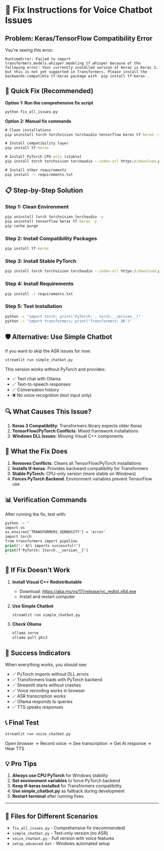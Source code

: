# 🔧 Fix Instructions for Voice Chatbot Issues

## Problem: Keras/TensorFlow Compatibility Error

You're seeing this error:
```
RuntimeError: Failed to import transformers.models.whisper.modeling_tf_whisper because of the following error: Your currently installed version of Keras is Keras 3, but this is not yet supported in Transformers. Please install the backwards-compatible tf-keras package with `pip install tf-keras`.
```

## 🚀 Quick Fix (Recommended)

**Option 1: Run the comprehensive fix script**
```cmd
python fix_all_issues.py
```

**Option 2: Manual fix commands**
```cmd
# Clean installations
pip uninstall torch torchvision torchaudio tensorflow keras tf-keras -y

# Install compatibility layer
pip install tf-keras

# Install PyTorch CPU-only (stable)
pip install torch torchvision torchaudio --index-url https://download.pytorch.org/whl/cpu

# Install other requirements
pip install -r requirements.txt
```

## 📋 Step-by-Step Solution

### Step 1: Clean Environment
```cmd
pip uninstall torch torchvision torchaudio -y
pip uninstall tensorflow keras tf-keras -y
pip cache purge
```

### Step 2: Install Compatibility Packages
```cmd
pip install tf-keras
```

### Step 3: Install Stable PyTorch
```cmd
pip install torch torchvision torchaudio --index-url https://download.pytorch.org/whl/cpu
```

### Step 4: Install Requirements
```cmd
pip install -r requirements.txt
```

### Step 5: Test Installation
```cmd
python -c "import torch; print('PyTorch:', torch.__version__)"
python -c "import transformers; print('Transformers: OK')"
```

## 🛡️ Alternative: Use Simple Chatbot

If you want to skip the ASR issues for now:

```cmd
streamlit run simple_chatbot.py
```

This version works without PyTorch and provides:
- ✅ Text chat with Ollama
- ✅ Text-to-speech responses
- ✅ Conversation history
- ❌ No voice recognition (text input only)

## 🔍 What Causes This Issue?

1. **Keras 3 Compatibility**: Transformers library expects older Keras
2. **TensorFlow/PyTorch Conflicts**: Mixed framework installations
3. **Windows DLL Issues**: Missing Visual C++ components

## 🎯 What the Fix Does

1. **Removes Conflicts**: Cleans all TensorFlow/PyTorch installations
2. **Installs tf-keras**: Provides backward compatibility for Transformers
3. **Stable PyTorch**: CPU-only version (more stable on Windows)
4. **Forces PyTorch Backend**: Environment variables prevent TensorFlow use

## 📊 Verification Commands

After running the fix, test with:

```cmd
python -c "
import os
os.environ['TRANSFORMERS_VERBOSITY'] = 'error'
import torch
from transformers import pipeline
print('✅ All imports successful!')
print(f'PyTorch: {torch.__version__}')
"
```

## 🚨 If Fix Doesn't Work

1. **Install Visual C++ Redistributable**
   - Download: https://aka.ms/vs/17/release/vc_redist.x64.exe
   - Install and restart computer

2. **Use Simple Chatbot**
   ```cmd
   streamlit run simple_chatbot.py
   ```

3. **Check Ollama**
   ```cmd
   ollama serve
   ollama pull phi3
   ```

## 🎉 Success Indicators

When everything works, you should see:
- ✅ PyTorch imports without DLL errors
- ✅ Transformers loads with PyTorch backend
- ✅ Streamlit starts without crashes
- ✅ Voice recording works in browser
- ✅ ASR transcription works
- ✅ Ollama responds to queries
- ✅ TTS speaks responses

## 📞 Final Test

```cmd
streamlit run voice_chatbot.py
```

Open browser → Record voice → See transcription → Get AI response → Hear TTS

## 💡 Pro Tips

1. **Always use CPU PyTorch** for Windows stability
2. **Set environment variables** to force PyTorch backend
3. **Keep tf-keras installed** for Transformers compatibility
4. **Use simple_chatbot.py** as fallback during development
5. **Restart terminal** after running fixes

---

## 🔧 Files for Different Scenarios

- `fix_all_issues.py` - Comprehensive fix (recommended)
- `simple_chatbot.py` - Text-only version (no ASR)
- `voice_chatbot.py` - Full version with voice features
- `setup_advanced.bat` - Windows automated setup
